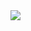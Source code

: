 <a href="https://github.com/devkokora/devkokora">
  <img align="center" src="https://github-readme-stats.vercel.app/api/top-langs/?username=devkokora&layout=compact&hide=html,tex&show_icons=true&theme=dark&langs_count=10" />
</a>
